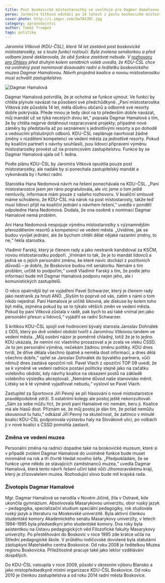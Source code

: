 ```yaml
---
title: Post boskovické místostarostky se uvolňuje pro Dagmar Hamalovou
perex: Jaromíra Vítková odchází po 14 letech z postu boskovické místostarostky. Její místo by měla zaujmout dosavadní ředitelka muzea a radní Dagmar Hamalová.
cover-photo: http://i.imgur.com/Uw7AXJNl.jpg
category: zpravodajství
author: Tomáš Trumpeš
tags: politika
---
```


*Jaromíra Vítková (KDU-ČSL), která 14 let zastává post boskovické místostarostky, se s touto funkcí rozloučí. Byla zvolena senátorkou a před volbami jasně deklarovala, že obě funkce zastávat nebude. V [rozhovoru pro Ohlasy](http://ohlasy.info/clanky/2016/10/rozhovor-vitkova.html) před druhým kolem senátních voleb uvedla, že KDU-ČSL chce na uvolněný post nominovat dosavadní radní a ředitelku boskovického muzea Dagmar Hamalovou. Návrh projedná koalice a novou místostarostku musí schválit zastupitelstvo.*

<img src="http://i.imgur.com/Uw7AXJN.jpg" alt="Dagmar Hamalová" class="img-responsive img-popup" data-author="Tomáš Znamenáček">

Dagmar Hamalová potvrdila, že je ochotná se funkce ujmout. Ve funkci by chtěla plynule navázat na působení své předchůdkyně. „Paní místostarostka Vítková zde působila 14 let, měla důvěru občanů a odborně své resorty dobře pokrývala. Přede mnou je tedy úkol na to především dobře navázat, můj mandát už se týká necelých dvou let,“ popsala Dagmar Hamalová s tím, že by chtěla nejprve dotáhnout rozpracované projekty; případné nové záměry by představila až po seznámení s jednotlivými resorty a po dohodě s vedoucími příslušných odborů. KDU-ČSL neplánuje navrhovat žádné změny v rozdělení kompetencí ve vedení města za jednotlivé resorty. Pokud by koaliční partneři s návrhy souhlasili, jsou lidovci připraveni výměnu místostarostky provést už na prosincovém zastupitelstvu. Funkce by se Dagmar Hamalová ujala od 1. ledna.

Podle plánu KDU-ČSL by Jaromíra Vítková opustila pouze post místostarostky, ale nadále by si ponechala zastupitelský mandát a vykonávala by i funkci radní.

Starostka Hana Nedomová návrh na řešení ponechávala na KDU-ČSL. „Paní místostarostce jsem jen ráno pogratulovala, ale víc jsme o tom ještě nemluvily, informace mám pouze z vašeho rozhovoru. V koaliční smlouvě máme schváleno, že KDU-ČSL má nárok na post místostarosty, takže teď musí lidovci přijít na koaliční jednání s návrhem řešení,“ uvedla v pondělí odpoledne Hana Nedomová. Dodala, že ona osobně s nominací Dagmar Hamalové nemá problém.

Ani Hana Nedomová nespojuje výměnu místostarostky s významnějším přerozdělením resortů a kompetencí ve vedení města. „Uvidíme, jak se budou vyvíjet jednání, ale že bychom chtěli dělat nějaké razantní změny, to ne,“ řekla starostka.

Vladimír Farský, který je členem rady a jako nestraník kandidoval za KSČM, novou místostarostku podpoří. „Vnímám to tak, že je to mandát lidovců a jedná se o jejich personální změnu, ke které navíc dochází z pozitivních důvodů – je dobře, že Boskovice budou mít senátorku. Nemám s tím problém, určitě to podpořím,“ uvedl Vladimír Farský s tím, že podle jeho informací bude mít Dagmar Hamalová podporu nejen jeho, ale i komunistických zastupitelů.

O něco opatrnější byl ve vyjádření Pavel Schwarzer, který je členem rady jako nestraník za hnutí ANO. „Slyším to poprvé od vás, zatím s námi o tom nikdo nejednal. Paní Hamalová je určitě šikovná, ale diskuse by kolem toho být měla, zejména pokud by se to týkalo větších změn ve vedení města. Pokud by paní Vítková zůstala v radě, pak bych to asi také vnímal jen jako personální přesun u lidovců,“ vyjádřil se radní Schwarzer.

S kritikou KDU-ČSL spojil své hodnocení bývalý starosta Jaroslav Dohnálek z ODS, který po dvě volební období tvořil s Jaromírou Vítkovou tandem ve vedení města. „Můj osobní názor je poměrně chladný, totiž že je to jedno. KDU ukázala, že nemíní nic vlastního prosazovat a je zcela ve vleku ČSSD. Je to jen personální výměna, nečekám žádnou změnu politiky. KDU dnes tvrdí, že dříve dělala všechno špatně a neměla dost informací, a dnes dělá všechno dobře,“ opřel se Jaroslav Dohnálek do bývalého partnera, vůči němuž dnes zastává opoziční roli. Pavel Vlach z opoziční TOP 09 uvedl, že se k výměně ve vedení radnice postaví politicky stejně jako na začátku volebního období, kdy návrhy koalice na obsazení postů na základě volebního výsledku akceptovali. „Nemáme důvod naše stanovisko měnit. Lidsky se k té výměně vyjadřovat nebudu,“ vyslovil se Pavel Vlach.

Zastupitel za Sportovce Jiří Pevný se při hlasování o nové místostarostce pravděpodobně zdrží. S ostatními kolegy ale postoj ještě nekonzultovali. „Sám za sebe můžu říct, že proti paní Hamalové nic nemám, beru ji. Koalice má ale hlasů dost. Přiznám se, že můj postoj je dán tím, že pořád nemůžu skousnout tu halu,” odkázal Jiří Pevný na skutečnost, že zatímco v minulé koalici KDU-ČSL podporovala výstavbu haly na Slovákově ulici, po volbách ji v nové koalici s ČSSD pomohla zastavit.

### Změna ve vedení muzea

Personální změna na radnici dopadne také na boskovické muzeum, které si v případě zvolení Dagmar Hamalové do uvolněné funkce bude muset minimálně na rok a tři čtvrtě hledat nového šéfa. „Předpokládám, že se funkce ujme někdo ze stávajících zaměstnanců muzea,“ uvedla Dagmar Hamalová, která tento návrh řešení učiní také vůči Jihomoravskému kraji, který je zřizovatelem muzea. Rozhodující slovo bude mít krajská rada.

### Životopis Dagmar Hamalové

Mgr. Dagmar Hamalová se narodila v Novém Jičíně, žila v Ostravě, kde ukončila gymnázium. Absolvovala Masarykovou univerzitu, obor ruský jazyk – pedagogika, specializační studium speciální pedagogiky, rok studovala ruský jazyk a literaturu na Moskevské univerzitě. Byla aktivní členkou studentské komory Akademického senátu Masarykovy univerzity, v letech 1994–1995 byla předsedkyní jeho studentské komory. Dva roky byla asistentkou na Ústavu pedagogických věd Filozofické fakulty Masarykovy univerzity. Po přestěhování do Boskovic v roce 1995 zde krátce učila na Střední pedagogické škole. V průběhu rodičovské dovolené byla statutární zástupkyní Mateřského centra Boskovice. Od roku 2008 je ředitelkou Muzea regionu Boskovicka. Příležitostně pracuje také jako lektor vzdělávání dospělých.  

Do KDU-ČSL vstoupila v roce 2009, působí v okresním výboru Blansko a jako místopředsedkyně místní organizace KDU-ČSL Boskovice. Od roku 2010 je členkou zastupitelstva a od roku 2014 radní města Boskovice.

